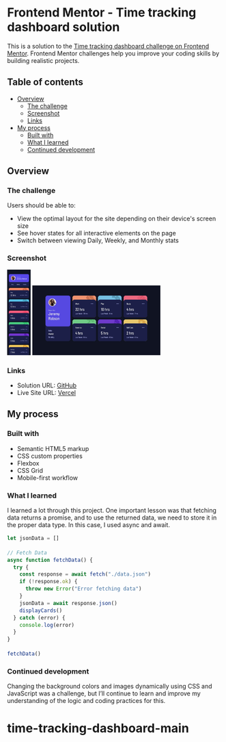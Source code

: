 # Frontend Mentor - Time tracking dashboard solution

This is a solution to the [Time tracking dashboard challenge on Frontend Mentor](https://www.frontendmentor.io/challenges/time-tracking-dashboard-UIQ7167Jw). Frontend Mentor challenges help you improve your coding skills by building realistic projects.

## Table of contents

- [Overview](#overview)
  - [The challenge](#the-challenge)
  - [Screenshot](#screenshot)
  - [Links](#links)
- [My process](#my-process)
  - [Built with](#built-with)
  - [What I learned](#what-i-learned)
  - [Continued development](#continued-development)

## Overview

### The challenge

Users should be able to:

- View the optimal layout for the site depending on their device's screen size
- See hover states for all interactive elements on the page
- Switch between viewing Daily, Weekly, and Monthly stats

### Screenshot

<img src="./images/375px.png" alt="375px" width="auto" height="200">
<img src="./images/1440px.jpeg" alt="1440px" width="300" height="auto">

### Links

- Solution URL: [GitHub](https://github.com/Ayako-Yokoe/time-tracking-dashboard-main)
- Live Site URL: [Vercel](https://time-tracking-dashboard-eosin-pi.vercel.app/)

## My process

### Built with

- Semantic HTML5 markup
- CSS custom properties
- Flexbox
- CSS Grid
- Mobile-first workflow

### What I learned

I learned a lot through this project. One important lesson was that fetching data returns a promise, and to use the returned data, we need to store it in the proper data type. In this case, I used async and await.

```js
let jsonData = []

// Fetch Data
async function fetchData() {
  try {
    const response = await fetch("./data.json")
    if (!response.ok) {
      throw new Error("Error fetching data")
    }
    jsonData = await response.json()
    displayCards()
  } catch (error) {
    console.log(error)
  }
}

fetchData()
```

### Continued development

Changing the background colors and images dynamically using CSS and JavaScript was a challenge, but I’ll continue to learn and improve my understanding of the logic and coding practices for this.

# time-tracking-dashboard-main
